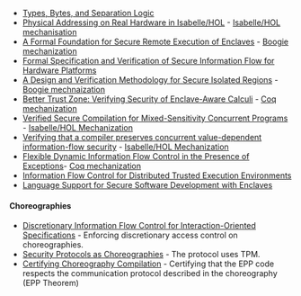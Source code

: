 - [Types, Bytes, and Separation Logic](https://trustworthy.systems/publications/nicta_full_text/134.pdf)
- [Physical Addressing on Real Hardware in Isabelle/HOL](https://people.inf.ethz.ch/troscoe/pubs/achermann_itp_2018.pdf) - [Isabelle/HOL mechanisation](https://github.com/BarrelfishOS/Isabelle-hardware-models)
- [A Formal Foundation for Secure Remote Execution of Enclaves](https://eprint.iacr.org/2017/565.pdf) - [Boogie mechanization](https://github.com/0tcb/TAP)
- [Formal Specification and Verification of Secure Information Flow for Hardware Platforms](https://www2.eecs.berkeley.edu/Pubs/TechRpts/2023/EECS-2023-224.pdf)
- [A Design and Verification Methodology for Secure Isolated Regions](https://www.microsoft.com/en-us/research/wp-content/uploads/2016/06/A-Design-and-Verification-Methology-for-Secure-Isolated-Regions.pdf) - [Boogie mechnaization](https://slashconfidential.github.io/)
- [Better Trust Zone: Verifying Security of Enclave-Aware Calculi](https://read.seas.harvard.edu/~kohler/class/cs260r-17/projects/better-trust-zone.pdf) - [Coq mechanization](https://github.com/aaronbembenek/verified-auto-enclave)
- [Verified Secure Compilation for Mixed-Sensitivity Concurrent Programs](http://www.arxiv.org/pdf/2010.14032) - [Isabelle/HOL Mechanization](https://covern.org/jfpsc.html)
- [Verifying that a compiler preserves concurrent value-dependent information-flow security](https://arxiv.org/pdf/1907.00713) - [Isabelle/HOL Mechanization](https://covern.org/itp19.html)
- [Flexible Dynamic Information Flow Control in the Presence of Exceptions](https://arxiv.org/pdf/1207.1457)- [Coq mechanization](https://github.com/deian/lio-semantics/blob/master/lio_proofs.v)
- [Information Flow Control for Distributed Trusted Execution Environments](https://dash.harvard.edu/bitstream/handle/1/40614411/tr-01-19%20revised.pdf?sequence=4&isAllowed=y)
- [Language Support for Secure Software Development with Enclaves](https://ieeexplore.ieee.org/stamp/stamp.jsp?arnumber=9505228)


#### Choreographies

- [Discretionary Information Flow Control for Interaction-Oriented Specifications](https://backend.orbit.dtu.dk/ws/portalfiles/portal/119987994/Discretionary_Information_Flow_Control_for_Interaction_Oriented_Specifications.pdf) - Enforcing discretionary access control on choreographies.
- [Security Protocols as Choreographies](https://backend.orbit.dtu.dk/ws/portalfiles/portal/265046987/Bruni2021_Chapter_SecurityProtocolsAsChoreograph.pdf) - The protocol uses TPM.
- [Certifying Choreography Compilation](https://arxiv.org/pdf/2102.10698) - Certifying that the EPP code respects the communication protocol described in the choreography (EPP Theorem)
